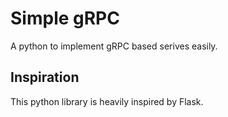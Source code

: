 # Simple gRPC

A python to implement gRPC based serives easily.

## Inspiration

This python library is heavily inspired by Flask.